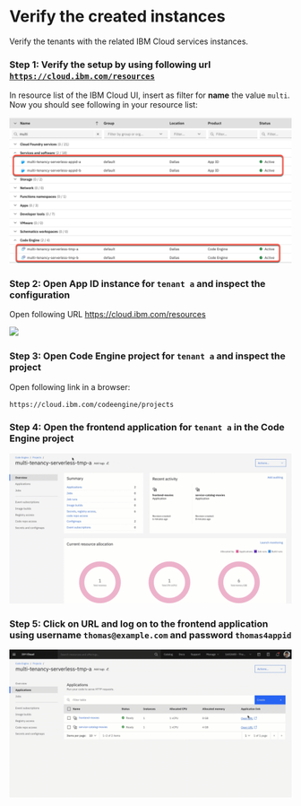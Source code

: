 # Verify the created instances

Verify the tenants with the related IBM Cloud services instances.
### Step 1: Verify the setup by using following url [`https://cloud.ibm.com/resources`](https://cloud.ibm.com/resources)

In resource list of the IBM Cloud UI, insert as filter for **name** the value `multi`. Now you should see following in your resource list:

![](../images/initial_automated_setup_for_serverless/Multi-Tenancy-automatic-creation-02.png)

### Step 2: Open App ID instance for `tenant a` and inspect the configuration

Open following URL <https://cloud.ibm.com/resources>

![](../images/initial_automated_setup_for_serverless/Multi-Tenancy-automatic-running-example-01.gif)

### Step 3: Open Code Engine project for `tenant a` and inspect the project

Open following link in a browser:

```sh
https://cloud.ibm.com/codeengine/projects
```
### Step 4: Open the frontend application for `tenant a` in the Code Engine project

![](../images/initial_automated_setup_for_serverless/Multi-Tenancy-automatic-running-example-03.gif)

### Step 5: Click on URL and log on to the frontend application using **username** `thomas@example.com` and **password** `thomas4appid`

![](../images/initial_automated_setup_for_serverless//Multi-Tenancy-automatic-running-example-02.gif)
